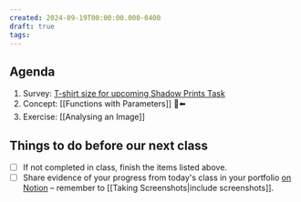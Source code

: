 ```yaml
---
created: 2024-09-19T00:00:00.000-0400
draft: true
tags:
---
```

## Agenda
1. Survey: [T-shirt size for upcoming Shadow Prints Task](https://docs.google.com/forms/d/e/1FAIpQLSegH9kDot1RZjn_r4dJlMzG7267IjrS51LQgZUV8AWK5edLHA/viewform)
1. Concept: [[Functions with Parameters]] 🫥⬅️
2. Exercise: [[Analysing an Image]]
## Things to do before our next class
- [ ] If not completed in class, finish the items listed above.
- [ ] Share evidence of your progress from today's class in your portfolio [on Notion](https://notion.so) – remember to [[Taking Screenshots|include screenshots]].